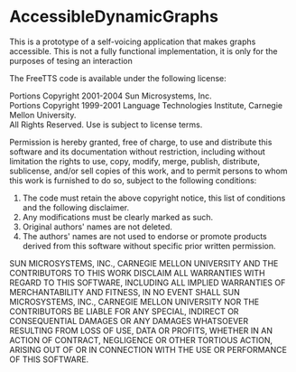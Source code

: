 # AccessibleDynamicGraphs

This is a prototype of a self-voicing application that makes graphs accessible. 
This is not a fully functional implementation, it is only for the purposes of 
tesing an interaction

The FreeTTS code is available under the following license: 

Portions Copyright 2001-2004 Sun Microsystems, Inc.  
Portions Copyright 1999-2001 Language Technologies Institute,
Carnegie Mellon University.  
All Rights Reserved.  Use is subject to license terms.

Permission is hereby granted, free of charge, to use and distribute
this software and its documentation without restriction, including
without limitation the rights to use, copy, modify, merge, publish,
distribute, sublicense, and/or sell copies of this work, and to
permit persons to whom this work is furnished to do so, subject to
the following conditions:

 1. The code must retain the above copyright notice, this list of
    conditions and the following disclaimer.
 2. Any modifications must be clearly marked as such.
 3. Original authors' names are not deleted.
 4. The authors' names are not used to endorse or promote products
    derived from this software without specific prior written
    permission.

SUN MICROSYSTEMS, INC., CARNEGIE MELLON UNIVERSITY AND THE
CONTRIBUTORS TO THIS WORK DISCLAIM ALL WARRANTIES WITH REGARD TO THIS
SOFTWARE, INCLUDING ALL IMPLIED WARRANTIES OF MERCHANTABILITY AND
FITNESS, IN NO EVENT SHALL SUN MICROSYSTEMS, INC., CARNEGIE MELLON
UNIVERSITY NOR THE CONTRIBUTORS BE LIABLE FOR ANY SPECIAL, INDIRECT OR
CONSEQUENTIAL DAMAGES OR ANY DAMAGES WHATSOEVER RESULTING FROM LOSS OF
USE, DATA OR PROFITS, WHETHER IN AN ACTION OF CONTRACT, NEGLIGENCE OR
OTHER TORTIOUS ACTION, ARISING OUT OF OR IN CONNECTION WITH THE USE OR
PERFORMANCE OF THIS SOFTWARE.
